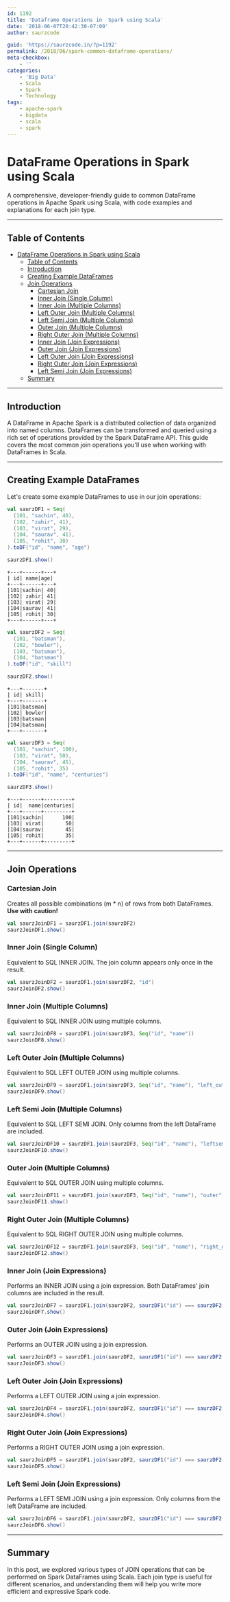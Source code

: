 ```yaml
---
id: 1192
title: 'Dataframe Operations in  Spark using Scala'
date: '2018-06-07T20:42:30-07:00'
author: saurzcode

guid: 'https://saurzcode.in/?p=1192'
permalink: /2018/06/spark-common-dataframe-operations/
meta-checkbox:
    - ''
categories:
    - 'Big Data'
    - Scala
    - Spark
    - Technology
tags:
    - apache-spark
    - bigdata
    - scala
    - spark
---
```


# DataFrame Operations in Spark using Scala

A comprehensive, developer-friendly guide to common DataFrame operations in Apache Spark using Scala, with code examples and explanations for each join type.
<!--more-->
---

## Table of Contents

- [DataFrame Operations in Spark using Scala](#dataframe-operations-in-spark-using-scala)
  - [Table of Contents](#table-of-contents)
  - [Introduction](#introduction)
  - [Creating Example DataFrames](#creating-example-dataframes)
  - [Join Operations](#join-operations)
    - [Cartesian Join](#cartesian-join)
    - [Inner Join (Single Column)](#inner-join-single-column)
    - [Inner Join (Multiple Columns)](#inner-join-multiple-columns)
    - [Left Outer Join (Multiple Columns)](#left-outer-join-multiple-columns)
    - [Left Semi Join (Multiple Columns)](#left-semi-join-multiple-columns)
    - [Outer Join (Multiple Columns)](#outer-join-multiple-columns)
    - [Right Outer Join (Multiple Columns)](#right-outer-join-multiple-columns)
    - [Inner Join (Join Expressions)](#inner-join-join-expressions)
    - [Outer Join (Join Expressions)](#outer-join-join-expressions)
    - [Left Outer Join (Join Expressions)](#left-outer-join-join-expressions)
    - [Right Outer Join (Join Expressions)](#right-outer-join-join-expressions)
    - [Left Semi Join (Join Expressions)](#left-semi-join-join-expressions)
  - [Summary](#summary)

---

## Introduction

A DataFrame in Apache Spark is a distributed collection of data organized into named columns. DataFrames can be transformed and queried using a rich set of operations provided by the Spark DataFrame API. This guide covers the most common join operations you'll use when working with DataFrames in Scala.

---

## Creating Example DataFrames

Let's create some example DataFrames to use in our join operations:

```scala
val saurzDF1 = Seq(
  (101, "sachin", 40),
  (102, "zahir", 41),
  (103, "virat", 29),
  (104, "saurav", 41),
  (105, "rohit", 30)
).toDF("id", "name", "age")

saurzDF1.show()
```

```
+---+------+---+
| id| name|age|
+---+------+---+
|101|sachin| 40|
|102| zahir| 41|
|103| virat| 29|
|104|saurav| 41|
|105| rohit| 30|
+---+------+---+
```

```scala
val saurzDF2 = Seq(
  (101, "batsman"),
  (102, "bowler"),
  (103, "batsman"),
  (104, "batsman")
).toDF("id", "skill")

saurzDF2.show()
```

```
+---+-------+
| id| skill|
+---+-------+
|101|batsman|
|102| bowler|
|103|batsman|
|104|batsman|
+---+-------+
```

```scala
val saurzDF3 = Seq(
  (101, "sachin", 100),
  (103, "virat", 50),
  (104, "saurav", 45),
  (105, "rohit", 35)
).toDF("id", "name", "centuries")

saurzDF3.show()
```

```
+---+------+---------+
| id|  name|centuries|
+---+------+---------+
|101|sachin|      100|
|103| virat|       50|
|104|saurav|       45|
|105| rohit|       35|
+---+------+---------+
```

---

## Join Operations

### Cartesian Join

Creates all possible combinations (m * n) of rows from both DataFrames. **Use with caution!**

```scala
val saurzJoinDF1 = saurzDF1.join(saurzDF2)
saurzJoinDF1.show()
```

### Inner Join (Single Column)

Equivalent to SQL INNER JOIN. The join column appears only once in the result.

```scala
val saurzJoinDF2 = saurzDF1.join(saurzDF2, "id")
saurzJoinDF2.show()
```

### Inner Join (Multiple Columns)

Equivalent to SQL INNER JOIN using multiple columns.

```scala
val saurzJoinDF8 = saurzDF1.join(saurzDF3, Seq("id", "name"))
saurzJoinDF8.show()
```

### Left Outer Join (Multiple Columns)

Equivalent to SQL LEFT OUTER JOIN using multiple columns.

```scala
val saurzJoinDF9 = saurzDF1.join(saurzDF3, Seq("id", "name"), "left_outer")
saurzJoinDF9.show()
```

### Left Semi Join (Multiple Columns)

Equivalent to SQL LEFT SEMI JOIN. Only columns from the left DataFrame are included.

```scala
val saurzJoinDF10 = saurzDF1.join(saurzDF3, Seq("id", "name"), "leftsemi")
saurzJoinDF10.show()
```

### Outer Join (Multiple Columns)

Equivalent to SQL OUTER JOIN using multiple columns.

```scala
val saurzJoinDF11 = saurzDF1.join(saurzDF3, Seq("id", "name"), "outer")
saurzJoinDF11.show()
```

### Right Outer Join (Multiple Columns)

Equivalent to SQL RIGHT OUTER JOIN using multiple columns.

```scala
val saurzJoinDF12 = saurzDF1.join(saurzDF3, Seq("id", "name"), "right_outer")
saurzJoinDF12.show()
```

### Inner Join (Join Expressions)

Performs an INNER JOIN using a join expression. Both DataFrames' join columns are included in the result.

```scala
val saurzJoinDF7 = saurzDF1.join(saurzDF2, saurzDF1("id") === saurzDF2("id"), "inner")
saurzJoinDF7.show()
```

### Outer Join (Join Expressions)

Performs an OUTER JOIN using a join expression.

```scala
val saurzJoinDF3 = saurzDF1.join(saurzDF2, saurzDF1("id") === saurzDF2("id"), "outer")
saurzJoinDF3.show()
```

### Left Outer Join (Join Expressions)

Performs a LEFT OUTER JOIN using a join expression.

```scala
val saurzJoinDF4 = saurzDF1.join(saurzDF2, saurzDF1("id") === saurzDF2("id"), "left_outer")
saurzJoinDF4.show()
```

### Right Outer Join (Join Expressions)

Performs a RIGHT OUTER JOIN using a join expression.

```scala
val saurzJoinDF5 = saurzDF1.join(saurzDF2, saurzDF1("id") === saurzDF2("id"), "right_outer")
saurzJoinDF5.show()
```

### Left Semi Join (Join Expressions)

Performs a LEFT SEMI JOIN using a join expression. Only columns from the left DataFrame are included.

```scala
val saurzJoinDF6 = saurzDF1.join(saurzDF2, saurzDF1("id") === saurzDF2("id"), "leftsemi")
saurzJoinDF6.show()
```

---

## Summary

In this post, we explored various types of JOIN operations that can be performed on Spark DataFrames using Scala. Each join type is useful for different scenarios, and understanding them will help you write more efficient and expressive Spark code.

